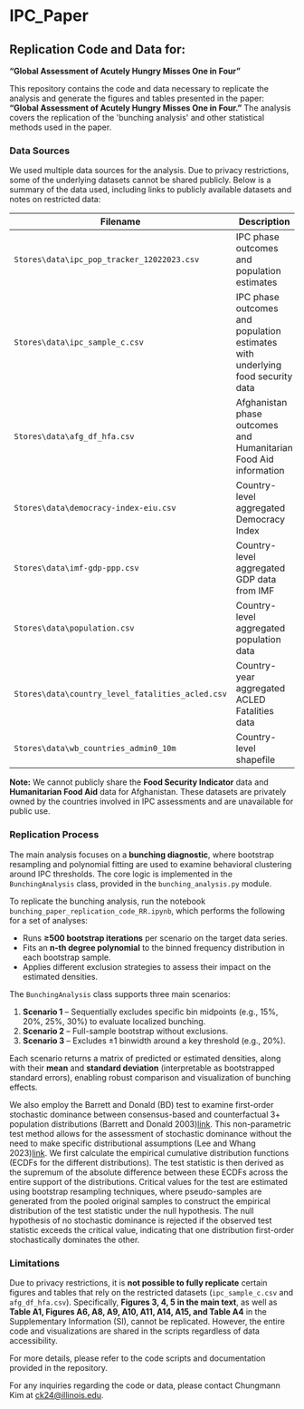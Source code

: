 # IPC_Paper

## Replication Code and Data for:  
**“Global Assessment of Acutely Hungry Misses One in Four”**

This repository contains the code and data necessary to replicate the analysis and generate the figures and tables presented in the paper: **“Global Assessment of Acutely Hungry Misses One in Four.”** The analysis covers the replication of the 'bunching analysis' and other statistical methods used in the paper.

### Data Sources
We used multiple data sources for the analysis. Due to privacy restrictions, some of the underlying datasets cannot be shared publicly. Below is a summary of the data used, including links to publicly available datasets and notes on restricted data:

| **Filename**                                  | **Description**                                                           | **Link**                                                                                               | **Note**                         |
|------------------------------------------------|---------------------------------------------------------------------------|--------------------------------------------------------------------------------------------------------|----------------------------------|
| `Stores\data\ipc_pop_tracker_12022023.csv`     | IPC phase outcomes and population estimates                               | [IPC Population Tracker](https://www.ipcinfo.org/ipc-country-analysis/population-tracking-tool/en/)     | Available for replication        |
| `Stores\data\ipc_sample_c.csv`                 | IPC phase outcomes and population estimates with underlying food security data | -                                                                                                      | Not permitted to share           |
| `Stores\data\afg_df_hfa.csv`                   | Afghanistan phase outcomes and Humanitarian Food Aid information           | -                                                                                                      | Not permitted to share           |
| `Stores\data\democracy-index-eiu.csv`          | Country-level aggregated Democracy Index                                  | [Democracy Index](https://ourworldindata.org/grapher/democracy-index-eiu?tab=table)                     | Available for replication        |
| `Stores\data\imf-gdp-ppp.csv`                  | Country-level aggregated GDP data from IMF                                | [IMF GDP Data](https://www.imf.org/external/datamapper/NGDPDPC@WEO/OEMDC/ADVEC/WEOWORLD/YEM)            | Available for replication        |
| `Stores\data\population.csv`                   | Country-level aggregated population data                                  | [Population Data](https://ourworldindata.org/grapher/population?tab=table&time=2017..latest)            | Available for replication        |
| `Stores\data\country_level_fatalities_acled.csv`| Country-year aggregated ACLED Fatalities data                             | [ACLED Data](https://apidocs.acleddata.com/generalities_section.html)                                   | Available for replication        |
| `Stores\data\wb_countries_admin0_10m`          | Country-level shapefile                                                   | [World Bank Boundaries](https://datacatalog.worldbank.org/search/dataset/0038272/World-Bank-Official-Boundaries) | Available for replication        |

**Note:** We cannot publicly share the **Food Security Indicator** data and **Humanitarian Food Aid** data for Afghanistan. These datasets are privately owned by the countries involved in IPC assessments and are unavailable for public use.

### Replication Process

The main analysis focuses on a **bunching diagnostic**, where bootstrap resampling and polynomial fitting are used to examine behavioral clustering around IPC thresholds. The core logic is implemented in the `BunchingAnalysis` class, provided in the `bunching_analysis.py` module.

To replicate the bunching analysis, run the notebook `bunching_paper_replication_code_RR.ipynb`, which performs the following for a set of analyses:

- Runs **≥500 bootstrap iterations** per scenario on the target data series.
- Fits an **n-th degree polynomial** to the binned frequency distribution in each bootstrap sample.
- Applies different exclusion strategies to assess their impact on the estimated densities.

The `BunchingAnalysis` class supports three main scenarios:
1. **Scenario 1** – Sequentially excludes specific bin midpoints (e.g., 15%, 20%, 25%, 30%) to evaluate localized bunching.
2. **Scenario 2** – Full-sample bootstrap without exclusions.
3. **Scenario 3** – Excludes ±1 binwidth around a key threshold (e.g., 20%).

Each scenario returns a matrix of predicted or estimated densities, along with their **mean** and **standard deviation** (interpretable as bootstrapped standard errors), enabling robust comparison and visualization of bunching effects.

We also employ the Barrett and Donald (BD) test to examine first-order stochastic dominance  between consensus-based and counterfactual 3+ population distributions (Barrett and Donald 2003)[link](https://onlinelibrary.wiley.com/doi/abs/10.1111/1468-0262.00390). This non-parametric test method allows for the assessment of stochastic dominance without the need to make specific distributional assumptions (Lee and Whang 2023)[link](https://github.com/lee-kyungho/pysdtest). We first calculate the empirical cumulative distribution functions (ECDFs for the different distributions). The test statistic is then derived as the supremum of the absolute difference between these ECDFs across the entire support of the distributions. Critical values for the test are estimated using bootstrap resampling techniques, where pseudo-samples are generated from the pooled original samples to construct the empirical distribution of the test statistic under the null hypothesis. The null hypothesis of no stochastic dominance is rejected if the observed test statistic exceeds the critical value, indicating that one distribution first-order stochastically dominates the other.

### Limitations
Due to privacy restrictions, it is **not possible to fully replicate** certain figures and tables that rely on the restricted datasets (`ipc_sample_c.csv` and `afg_df_hfa.csv`). Specifically, **Figures 3, 4, 5 in the main text**, as well as **Table A1, Figures A6, A8, A9, A10, A11, A14, A15, and Table A4** in the Supplementary Information (SI), cannot be replicated. However, the entire code and visualizations are shared in the scripts regardless of data accessibility.

For more details, please refer to the code scripts and documentation provided in the repository.

For any inquiries regarding the code or data, please contact Chungmann Kim at ck24@illinois.edu.
